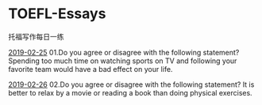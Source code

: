 # TOEFL-Essays
托福写作每日一练

[2019-02-25](01.md)  01.Do you agree or disagree with the following statement? Spending too much time on watching sports on TV and following your favorite team would have a bad effect on your life.

[2019-02-26](02.md)  02.Do you agree or disagree with the following statement? It is  better to relax by a movie or reading a book than doing physical exercises.

